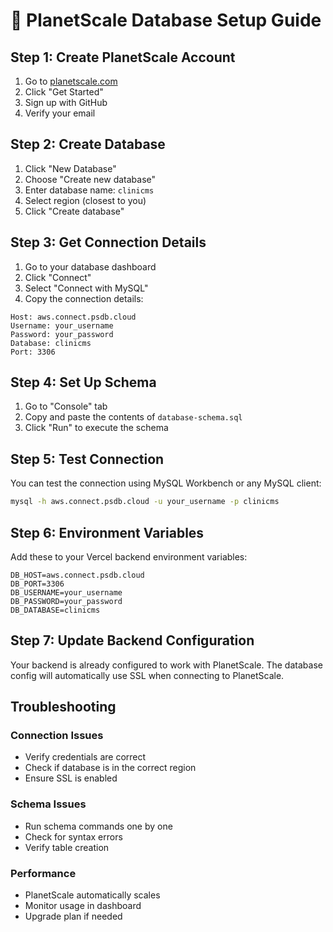 # 🚀 PlanetScale Database Setup Guide

## Step 1: Create PlanetScale Account

1. Go to [planetscale.com](https://planetscale.com)
2. Click "Get Started"
3. Sign up with GitHub
4. Verify your email

## Step 2: Create Database

1. Click "New Database"
2. Choose "Create new database"
3. Enter database name: `clinicms`
4. Select region (closest to you)
5. Click "Create database"

## Step 3: Get Connection Details

1. Go to your database dashboard
2. Click "Connect"
3. Select "Connect with MySQL"
4. Copy the connection details:

```
Host: aws.connect.psdb.cloud
Username: your_username
Password: your_password
Database: clinicms
Port: 3306
```

## Step 4: Set Up Schema

1. Go to "Console" tab
2. Copy and paste the contents of `database-schema.sql`
3. Click "Run" to execute the schema

## Step 5: Test Connection

You can test the connection using MySQL Workbench or any MySQL client:

```bash
mysql -h aws.connect.psdb.cloud -u your_username -p clinicms
```

## Step 6: Environment Variables

Add these to your Vercel backend environment variables:

```
DB_HOST=aws.connect.psdb.cloud
DB_PORT=3306
DB_USERNAME=your_username
DB_PASSWORD=your_password
DB_DATABASE=clinicms
```

## Step 7: Update Backend Configuration

Your backend is already configured to work with PlanetScale. The database config will automatically use SSL when connecting to PlanetScale.

## Troubleshooting

### Connection Issues

- Verify credentials are correct
- Check if database is in the correct region
- Ensure SSL is enabled

### Schema Issues

- Run schema commands one by one
- Check for syntax errors
- Verify table creation

### Performance

- PlanetScale automatically scales
- Monitor usage in dashboard
- Upgrade plan if needed
